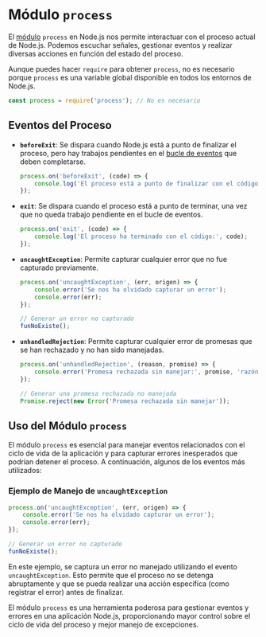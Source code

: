 # Módulo `process`

El [módulo](Node.JS/Modulos.md) `process` en Node.js nos permite interactuar con el proceso actual de Node.js. Podemos escuchar señales, gestionar eventos y realizar diversas acciones en función del estado del proceso.

Aunque puedes hacer `require` para obtener `process`, no es necesario porque `process` es una variable global disponible en todos los entornos de Node.js.

```javascript
const process = require('process'); // No es necesario
```

## Eventos del Proceso

- **`beforeExit`**: Se dispara cuando Node.js está a punto de finalizar el proceso, pero hay trabajos pendientes en el [bucle de eventos](Node.JS/Event%20Loop.md) que deben completarse.
    ```javascript
    process.on('beforeExit', (code) => {
        console.log('El proceso está a punto de finalizar con el código:', code);
    });
    ```

- **`exit`**: Se dispara cuando el proceso está a punto de terminar, una vez que no queda trabajo pendiente en el bucle de eventos.
    ```javascript
    process.on('exit', (code) => {
        console.log('El proceso ha terminado con el código:', code);
    });
    ```

- **`uncaughtException`**: Permite capturar cualquier error que no fue capturado previamente.
    ```javascript
    process.on('uncaughtException', (err, origen) => {
        console.error('Se nos ha olvidado capturar un error');
        console.error(err);
    });

    // Generar un error no capturado
    funNoExiste();
    ```

- **`unhandledRejection`**: Permite capturar cualquier error de promesas que se han rechazado y no han sido manejadas.
    ```javascript
    process.on('unhandledRejection', (reason, promise) => {
        console.error('Promesa rechazada sin manejar:', promise, 'razón:', reason);
    });

    // Generar una promesa rechazada no manejada
    Promise.reject(new Error('Promesa rechazada sin manejar'));
    ```

## Uso del Módulo `process`

El módulo `process` es esencial para manejar eventos relacionados con el ciclo de vida de la aplicación y para capturar errores inesperados que podrían detener el proceso. A continuación, algunos de los eventos más utilizados:

### Ejemplo de Manejo de `uncaughtException`

```javascript
process.on('uncaughtException', (err, origen) => {
    console.error('Se nos ha olvidado capturar un error');
    console.error(err);
});

// Generar un error no capturado
funNoExiste();
```

En este ejemplo, se captura un error no manejado utilizando el evento `uncaughtException`. Esto permite que el proceso no se detenga abruptamente y que se pueda realizar una acción específica (como registrar el error) antes de finalizar.

El módulo `process` es una herramienta poderosa para gestionar eventos y errores en una aplicación Node.js, proporcionando mayor control sobre el ciclo de vida del proceso y mejor manejo de excepciones.
